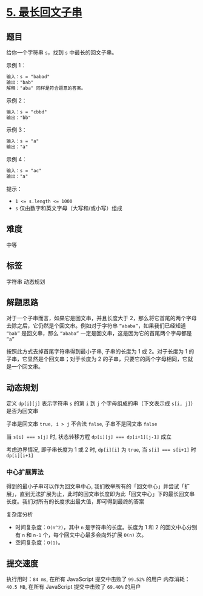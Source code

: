 # [5. 最长回文子串](https://leetcode-cn.com/problems/longest-palindromic-substring/)

## 题目

给你一个字符串 `s`，找到 `s` 中最长的回文子串。

示例 1：

```txt
输入：s = "babad"
输出："bab"
解释："aba" 同样是符合题意的答案。
```

示例 2：

```txt
输入：s = "cbbd"
输出："bb"
```

示例 3：

```txt
输入：s = "a"
输出："a"
```

示例 4：

```txt
输入：s = "ac"
输出："a"
```

提示：

- `1 <= s.length <= 1000`
- `s` 仅由数字和英文字母（大写和/或小写）组成

## 难度

中等

## 标签

字符串 动态规划

## 解题思路

对于一个子串而言，如果它是回文串，并且长度大于 2，那么将它首尾的两个字母去除之后，它仍然是个回文串。例如对于字符串 `“ababa”`，如果我们已经知道 `“bab”` 是回文串，那么 `“ababa”` 一定是回文串，这是因为它的首尾两个字母都是 `“a”`

按照此方式去掉首尾字符串得到最小子串, 子串的长度为 1 或 2。对于长度为 1 的子串，它显然是个回文串；对于长度为 2 的子串，只要它的两个字母相同，它就是一个回文串。

## 动态规划

定义 `dp[i][j]` 表示字符串 `s` 的第 `i` 到 `j` 个字母组成的串（下文表示成 `s[i, j]`）是否为回文串

子串是回文串 `true, i > j` 不合法 `false`, 子串不是回文串 `false`

当 `s[i] === s[j]` 时, 状态转移方程 `dp[i][j] === dp[i+1][j-1]` 成立

考虑边界情况, 即子串长度为 1 或 2 时, `dp[i][i]` 为 `true`, 当 `s[i] === s[i+1]` 时 `dp[i][i+1]`

### 中心扩展算法

得到的最小子串可以作为回文串中心, 我们枚举所有的「回文中心」并尝试「扩展」，直到无法扩展为止，此时的回文串长度即为此「回文中心」下的最长回文串长度。我们对所有的长度求出最大值，即可得到最终的答案

复杂度分析

- 时间复杂度：`O(n^2)`，其中 `n` 是字符串的长度。长度为 1 和 2 的回文中心分别有 `n` 和 `n-1` 个，每个回文中心最多会向外扩展 `O(n)` 次。
- 空间复杂度：`O(1)`。

## 提交速度

执行用时：`84 ms`, 在所有 JavaScript 提交中击败了 `99.52%` 的用户
内存消耗：`40.5 MB`, 在所有 JavaScript 提交中击败了 `69.40%` 的用户
